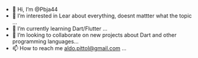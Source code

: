 - 👋 Hi, I’m @Pbja44
- 👀 I’m interested in Lear about everything, doesnt mattter what the topic ...
- 🌱 I’m currently learning Dart/Flutter ...
- 💞️ I’m looking to collaborate on new projects about Dart and other programming languages...
- 📫 How to reach me aldo.pittol@gmail.com ...

<!---
Pbja44/Pbja44 is a ✨ special ✨ repository because its `README.md` (this file) appears on your GitHub profile.
You can click the Preview link to take a look at your changes.
--->
